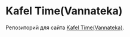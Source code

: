 # Kafel Time(Vannateka)

Репозиторий для сайта <a href="http://kafel-time.tw1.ru/" target="_blank">Kafel Time(Vannateka)</a>.
